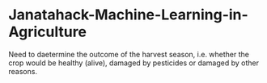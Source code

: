 # Janatahack-Machine-Learning-in-Agriculture
Need to daetermine the outcome of the harvest season, i.e. whether the crop would be healthy (alive), damaged by pesticides or damaged by other reasons.

